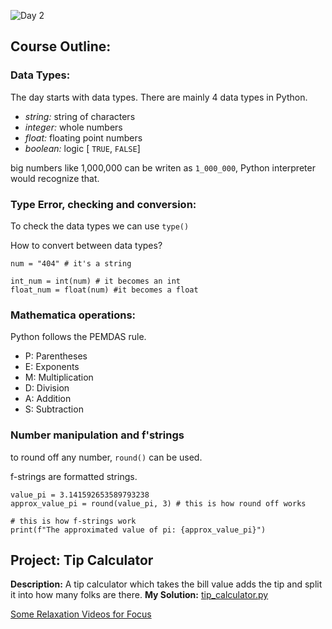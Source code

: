 
![Day 2](https://dev-to-uploads.s3.amazonaws.com/uploads/articles/b69f3hd0nuam0q4mxsbt.jpg)

## Course Outline:
### Data Types: 

The day starts with data types. There are mainly 4 data types in Python.

- _string:_ string of characters
- _integer:_ whole numbers
- _float:_ floating point numbers
- _boolean:_ logic [ `TRUE`, `FALSE`]

big numbers like 1,000,000 can be writen as `1_000_000`, Python interpreter would recognize that.

### Type Error, checking and conversion:

To check the data types we can use `type()`

How to convert between data types?
```
num = "404" # it's a string

int_num = int(num) # it becomes an int
float_num = float(num) #it becomes a float
```

### Mathematica operations:

Python follows the PEMDAS rule.
- P: Parentheses
- E: Exponents
- M: Multiplication
- D: Division
- A: Addition
- S: Subtraction

### Number manipulation and f'strings

to round off any number, `round()` can be used.

f-strings are formatted strings.

```
value_pi = 3.141592653589793238
approx_value_pi = round(value_pi, 3) # this is how round off works

# this is how f-strings work
print(f"The approximated value of pi: {approx_value_pi}")
```

## Project: Tip Calculator
**Description:** A tip calculator which takes the bill value adds the tip and split it into how many folks are there.
**My Solution:** [tip_calculator.py](https://github.com/sleepyweb/pythonbootcamp/blob/main/day_2/tip_calculator.py)

[Some Relaxation Videos for Focus](https://youtu.be/JzxmO3Mi2io)


